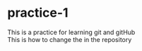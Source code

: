 # practice-1
This is a practice for learning git and gitHub
<br>
This is how to change the in the repository
